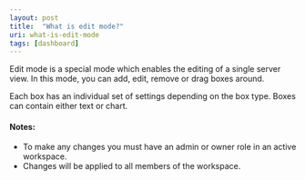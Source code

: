 ```yaml
---
layout: post
title:  "What is edit mode?"
uri: what-is-edit-mode
tags: [dashboard]
---
```


<p>
    Edit mode is a special mode which enables the editing of a single server view. In this mode, you can add, edit,
    remove or drag boxes around.
</p>

<!--more-->

<p>
    Each box has an individual set of settings depending on the box type. Boxes can contain either text or chart.
</p>

<h4>Notes:</h4>
<ul>
    <li>To make any changes you must have an admin or owner role in an active workspace.</li>
    <li>Changes will be applied to all members of the workspace.</li>
</ul>


